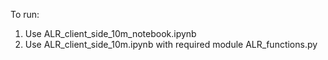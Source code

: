 To run:
1. Use ALR_client_side_10m_notebook.ipynb
2. Use ALR_client_side_10m.ipynb with required module ALR_functions.py
